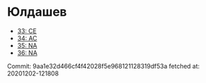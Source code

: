 # Юлдашев
- [33: CE](33.md)
- [34: AC](34.md)
- [35: NA](35.md)
- [36: NA](36.md)

Commit: 9aa1e32d466cf4f42028f5e968121128319df53a
 fetched at: 20201202-121808
